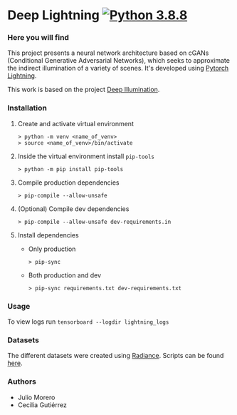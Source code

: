 # Deep Lightning [![Python 3.8.8](https://img.shields.io/badge/python-3.8.8-blue)](https://www.python.org/downloads/release/python-388/)

### Here you will find

This project presents a neural network architecture based on cGANs (Conditional Generative Adversarial Networks), which seeks to approximate the indirect illumination of a variety of scenes. It's developed using [Pytorch Lightning](https://www.pytorchlightning.ai/).

This work is based on the project [Deep Illumination](https://github.com/CreativeCodingLab/DeepIllumination).

### Installation

1. Create and activate virtual environment
   ```
   > python -m venv <name_of_venv>
   > source <name_of_venv>/bin/activate
   ```
2. Inside the virtual environment install `pip-tools`
   ```
   > python -m pip install pip-tools
   ```
3. Compile production dependencies
   ```
   > pip-compile --allow-unsafe
   ```
4. (Optional) Compile dev dependencies
   ```
   > pip-compile --allow-unsafe dev-requirements.in
   ```
5. Install dependencies

   - Only production

     ```
     > pip-sync
     ```

   - Both production and dev
     ```
     > pip-sync requirements.txt dev-requirements.txt
     ```

### Usage

To view logs run `tensorboard --logdir lightning_logs`

### Datasets

The different datasets were created using [Radiance](https://www.radiance-online.org/). Scripts can be found [here](https://github.com/proyecto-grado/dataset-generator).

### Authors

- Julio Morero
- Cecilia Gutiérrez
